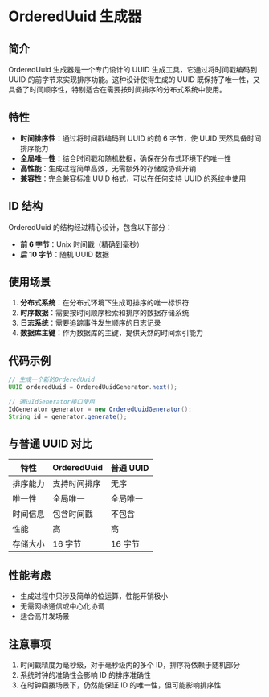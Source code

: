 # OrderedUuid 生成器

## 简介

OrderedUuid 生成器是一个专门设计的 UUID 生成工具，它通过将时间戳编码到 UUID 的前字节来实现排序功能。这种设计使得生成的 UUID 既保持了唯一性，又具备了时间顺序性，特别适合在需要按时间排序的分布式系统中使用。

## 特性

- **时间排序性**：通过将时间戳编码到 UUID 的前 6 字节，使 UUID 天然具备时间排序能力
- **全局唯一性**：结合时间戳和随机数据，确保在分布式环境下的唯一性
- **高性能**：生成过程简单高效，无需额外的存储或协调开销
- **兼容性**：完全兼容标准 UUID 格式，可以在任何支持 UUID 的系统中使用

## ID 结构

OrderedUuid 的结构经过精心设计，包含以下部分：

- **前 6 字节**：Unix 时间戳（精确到毫秒）
- **后 10 字节**：随机 UUID 数据

## 使用场景

1. **分布式系统**：在分布式环境下生成可排序的唯一标识符
2. **时序数据**：需要按时间顺序检索和排序的数据存储系统
3. **日志系统**：需要追踪事件发生顺序的日志记录
4. **数据库主键**：作为数据库的主键，提供天然的时间索引能力

## 代码示例

```java
// 生成一个新的OrderedUuid
UUID orderedUuid = OrderedUuidGenerator.next();

// 通过IdGenerator接口使用
IdGenerator generator = new OrderedUuidGenerator();
String id = generator.generate();
```

## 与普通 UUID 对比

| 特性     | OrderedUuid  | 普通 UUID |
| -------- | ------------ | --------- |
| 排序能力 | 支持时间排序 | 无序      |
| 唯一性   | 全局唯一     | 全局唯一  |
| 时间信息 | 包含时间戳   | 不包含    |
| 性能     | 高           | 高        |
| 存储大小 | 16 字节      | 16 字节   |

## 性能考虑

- 生成过程中只涉及简单的位运算，性能开销极小
- 无需网络通信或中心化协调
- 适合高并发场景

## 注意事项

1. 时间戳精度为毫秒级，对于毫秒级内的多个 ID，排序将依赖于随机部分
2. 系统时钟的准确性会影响 ID 的排序准确性
3. 在时钟回拨场景下，仍然能保证 ID 的唯一性，但可能影响排序性
